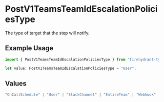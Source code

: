 # PostV1TeamsTeamIdEscalationPoliciesType

The type of target that the step will notify.

## Example Usage

```typescript
import { PostV1TeamsTeamIdEscalationPoliciesType } from "firehydrant-typescript-sdk/models/components";

let value: PostV1TeamsTeamIdEscalationPoliciesType = "User";
```

## Values

```typescript
"OnCallSchedule" | "User" | "SlackChannel" | "EntireTeam" | "Webhook"
```